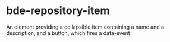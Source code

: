 # bde-repository-item

An element providing a collapsible item containing a name and a description, and a button, which fires a data-event
